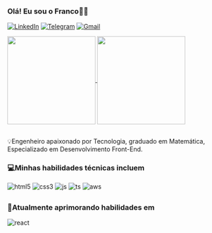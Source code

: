 ### Olá! Eu sou o Franco👋🤙

[![LinkedIn](https://img.shields.io/badge/LinkedIn-0077B5?style=for-the-badge&logo=linkedin&logoColor=white)](https://www.linkedin.com/in/francofgdev/)
[![Telegram](https://img.shields.io/badge/Telegram-2CA5E0?style=for-the-badge&logo=telegram&logoColor=white)](https://t.me/FrancoFGDev/)
[![Gmail](https://img.shields.io/badge/Gmail-D14836?style=for-the-badge&logo=gmail&logoColor=white)](https://www.gmail.com/)

<a href="https://github.com/francofgdev/github-readme-stats">
  <img height=200 align="center" src="https://github-readme-stats.vercel.app/api?username=francofgdev&show_icons=true&theme=dark" />
</a>
<a href="https://github.com/francofgdev/convoychat">
  <img height=200 align="center" src="https://github-readme-stats.vercel.app/api/top-langs?username=francofgdev&layout=compact&langs_count=8&card_width=320_count-16&theme=dark" />
</a>

##

💡Engenheiro apaixonado por Tecnologia, graduado em Matemática, Especializado em Desenvolvimento Front-End.

### 💻Minhas habilidades técnicas incluem
<div style="display: inline_block">
    <img align="center" src="https://img.shields.io/badge/HTML5-E34F26?style=for-the-badge&logo=html5&logoColor=white" alt="html5">
    <img align="center" src="https://img.shields.io/badge/CSS3-1572B6?style=for-the-badge&logo=css3&logoColor=white" alt="css3">
    <img align="center" src="https://img.shields.io/badge/JavaScript-F7DF1E?style=for-the-badge&logo=javascript&logoColor=black" alt="js">
    <img align="center" src="https://img.shields.io/badge/TypeScript-007ACC?style=for-the-badge&logo=typescript&logoColor=white" alt="ts">
    <!-- <img align="center" src="https://img.shields.io/badge/React-20232A?style=for-the-badge&logo=react&logoColor=61DAFB" alt="react"> -->
    <!-- <img align="center" src="https://img.shields.io/badge/React_Native-20232A?style=for-the-badge&logo=react&logoColor=61DAFB" alt="react_native"> -->
    <!-- <img align="center" src="https://img.shields.io/badge/Node.js-43853D?style=for-the-badge&logo=node.js&logoColor=white" alt="node_js"> -->
    <!-- <img align="center" src="https://img.shields.io/badge/MySQL-00000F?style=for-the-badge&logo=mysql&logoColor=white" alt="mysql"> -->
    <img align="center" src="https://img.shields.io/badge/Amazon_AWS-232F3E?style=for-the-badge&logo=amazon-aws&logoColor=white" alt="aws">
    <!-- <img align="center" src="https://img.shields.io/badge/Amazon_AWS-FF9900?style=for-the-badge&logo=amazonaws&logoColor=white" alt="aws"> -->
</div>

##

### 📘Atualmente aprimorando habilidades em <br/> 
<img align="center" src="https://img.shields.io/badge/React-20232A?style=for-the-badge&logo=react&logoColor=61DAFB" alt="react">
<!-- <img align="center" src="https://img.shields.io/badge/Node.js-43853D?style=for-the-badge&logo=node.js&logoColor=white" alt="node_js"> -->

##
